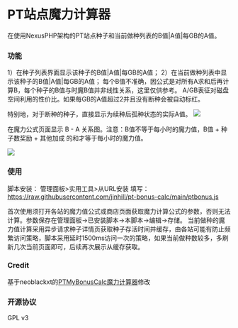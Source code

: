 # PT站点魔力计算器

在使用NexusPHP架构的PT站点种子和当前做种列表的B值|A值|每GB的A值。

### 功能

1）在种子列表界面显示该种子的B值|A值|每GB的A值；
2）在当前做种列表中显示该种子的B值|A值|每GB的A值；
每个B值不准确，因公式是对所有A求和后再计算B，每个种子的B值与时魔B值并非线性关系，这里仅供参考。
A/GB表征对磁盘空间利用的性价比。如果每GB的A值超过2并且没有断种会被自动标红。

特别地，对于断种的种子，直接显示为续种后孤种状态的实际A值。
![](https://s2.loli.net/2022/02/04/TqnG9itOVvYpIwh.png)

在魔力公式页面显示 B - A 关系图。注意：B值不等于每小时的魔力值，B值 + 种子数奖励 + 其他加成 的和才等于每小时的魔力值。

![](https://s2.loli.net/2022/02/04/kLu13N2l87zYTBa.png)

### 使用

脚本安装：
管理面板>实用工具>从URL安装
填写：https://raw.githubusercontent.com/jinhill/pt-bonus-calc/main/ptbonus.js

首次使用须打开各站的魔力值公式或商店页面获取魔力计算公式的参数，否则无法计算。参数保存在管理面板->已安装脚本->本脚本->编辑->存储。
当前做种的魔力值计算采用异步请求种子详情页获取种子存活时间并缓存，由各站可能有防止频繁访问策略，脚本采用延时1500ms访问一次的策略，如果当前做种数较多，多刷新几次当前页面即可，后续再次展示从缓存获取。


### Credit
基于neoblackxt的[PTMyBonusCalc魔力计算器](https://github.com/neoblackxt/PTMyBonusCalc)修改

### 开源协议

GPL v3
